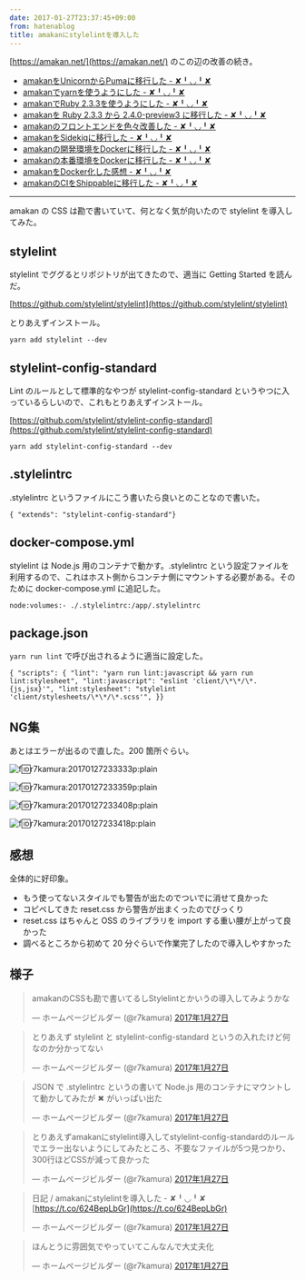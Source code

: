 ```yaml
---
date: 2017-01-27T23:37:45+09:00
from: hatenablog
title: amakanにstylelintを導入した
---
```

[https://amakan.net/](https://amakan.net/) のこの辺の改善の続き。

- [amakanをUnicornからPumaに移行した - ✘╹◡╹✘](http://r7kamura.hatenablog.com/entry/2016/12/08/001413)
- [amakanでyarnを使うようにした - ✘╹◡╹✘](http://r7kamura.hatenablog.com/entry/2016/12/08/061203)
- [amakanでRuby 2.3.3を使うようにした - ✘╹◡╹✘](http://r7kamura.hatenablog.com/entry/2016/12/09/201115)
- [amakanを Ruby 2.3.3 から 2.4.0-preview3 に移行した - ✘╹◡╹✘](http://r7kamura.hatenablog.com/entry/2016/12/10/221600)
- [amakanのフロントエンドを色々改善した - ✘╹◡╹✘](http://r7kamura.hatenablog.com/entry/2016/12/13/074119)
- [amakanをSidekiqに移行した - ✘╹◡╹✘](http://r7kamura.hatenablog.com/entry/2016/12/18/212642)
- [amakanの開発環境をDockerに移行した - ✘╹◡╹✘](http://r7kamura.hatenablog.com/entry/2016/12/21/010420)
- [amakanの本番環境をDockerに移行した - ✘╹◡╹✘](http://r7kamura.hatenablog.com/entry/2016/12/26/041931)
- [amakanをDocker化した感想 - ✘╹◡╹✘](http://r7kamura.hatenablog.com/entry/2017/01/02/223425)
- [amakanのCIをShippableに移行した - ✘╹◡╹✘](http://r7kamura.hatenablog.com/entry/2017/01/14/143025)

* * *

amakan の CSS は勘で書いていて、何となく気が向いたので stylelint を導入してみた。

## stylelint

stylelint でググるとリポジトリが出てきたので、適当に Getting Started を読んだ。

[https://github.com/stylelint/stylelint](https://github.com/stylelint/stylelint)

とりあえずインストール。

```
yarn add stylelint --dev
```

## stylelint-config-standard

Lint のルールとして標準的なやつが stylelint-config-standard というやつに入っているらしいので、これもとりあえずインストール。

[https://github.com/stylelint/stylelint-config-standard](https://github.com/stylelint/stylelint-config-standard)

```
yarn add stylelint-config-standard --dev
```

## .stylelintrc

.stylelintrc というファイルにこう書いたら良いとのことなので書いた。

```
{ "extends": "stylelint-config-standard"}
```

## docker-compose.yml

stylelint は Node.js 用のコンテナで動かす。.stylelintrc という設定ファイルを利用するので、これはホスト側からコンテナ側にマウントする必要がある。そのために docker-compose.yml に追記した。

```
node:volumes:- ./.stylelintrc:/app/.stylelintrc
```

## package.json

`yarn run lint` で呼び出されるように適当に設定した。

```
{ "scripts": { "lint": "yarn run lint:javascript && yarn run lint:stylesheet", "lint:javascript": "eslint 'client/\*\*/\*.{js,jsx}'", "lint:stylesheet": "stylelint 'client/stylesheets/\*\*/\*.scss'", }}
```

## NG集

あとはエラーが出るので直した。200 箇所ぐらい。

![f:id:r7kamura:20170127233333p:plain](https://cdn-ak.f.st-hatena.com/images/fotolife/r/r7kamura/20170127/20170127233333.png "f:id:r7kamura:20170127233333p:plain")

![f:id:r7kamura:20170127233359p:plain](https://cdn-ak.f.st-hatena.com/images/fotolife/r/r7kamura/20170127/20170127233359.png "f:id:r7kamura:20170127233359p:plain")

![f:id:r7kamura:20170127233408p:plain](https://cdn-ak.f.st-hatena.com/images/fotolife/r/r7kamura/20170127/20170127233408.png "f:id:r7kamura:20170127233408p:plain")

![f:id:r7kamura:20170127233418p:plain](https://cdn-ak.f.st-hatena.com/images/fotolife/r/r7kamura/20170127/20170127233418.png "f:id:r7kamura:20170127233418p:plain")

## 感想

全体的に好印象。

- もう使ってないスタイルでも警告が出たのでついでに消せて良かった
- コピペしてきた reset.css から警告が出まくったのでびっくり
- reset.css はちゃんと OSS のライブラリを import する重い腰が上がって良かった
- 調べるところから初めて 20 分ぐらいで作業完了したので導入しやすかった

## 様子

> amakanのCSSも勘で書いてるしStylelintとかいうの導入してみようかな
> 
> — ホームページビルダー (@r7kamura) [2017年1月27日](https://twitter.com/r7kamura/status/824979547690934272)

<script async src="//platform.twitter.com/widgets.js" charset="utf-8"></script>

> とりあえず stylelint と stylelint-config-standard というの入れたけど何なのか分かってない
> 
> — ホームページビルダー (@r7kamura) [2017年1月27日](https://twitter.com/r7kamura/status/824979734291378177)

<script async src="//platform.twitter.com/widgets.js" charset="utf-8"></script>

> JSON で .stylelintrc というの書いて Node.js 用のコンテナにマウントして動かしてみたが ✖ がいっぱい出た
> 
> — ホームページビルダー (@r7kamura) [2017年1月27日](https://twitter.com/r7kamura/status/824980079264436225)

<script async src="//platform.twitter.com/widgets.js" charset="utf-8"></script>

> とりあえずamakanにstylelint導入してstylelint-config-standardのルールでエラー出ないようにしてみたところ、不要なファイルが5つ見つかり、300行ほどCSSが減って良かった
> 
> — ホームページビルダー (@r7kamura) [2017年1月27日](https://twitter.com/r7kamura/status/824985768409993218)

<script async src="//platform.twitter.com/widgets.js" charset="utf-8"></script>

> 日記 / amakanにstylelintを導入した - ✘╹◡╹✘ [https://t.co/624BepLbGr](https://t.co/624BepLbGr)
> 
> — ホームページビルダー (@r7kamura) [2017年1月27日](https://twitter.com/r7kamura/status/824990400116977665)

<script async src="//platform.twitter.com/widgets.js" charset="utf-8"></script>

> ほんとうに雰囲気でやっていてこんなんで大丈夫化
> 
> — ホームページビルダー (@r7kamura) [2017年1月27日](https://twitter.com/r7kamura/status/824990865189789696)

<script async src="//platform.twitter.com/widgets.js" charset="utf-8"></script>